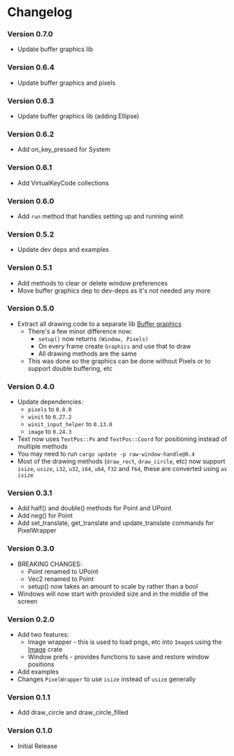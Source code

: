 # Changelog

### Version 0.7.0
- Update buffer graphics lib

### Version 0.6.4
- Update buffer graphics and pixels

### Version 0.6.3
- Update buffer graphics lib (adding Ellipse)

### Version 0.6.2 
- Add on_key_pressed for System

### Version 0.6.1
- Add VirtualKeyCode collections

### Version 0.6.0
- Add `run` method that handles setting up and running winit

### Version 0.5.2 
- Update dev deps and examples

### Version 0.5.1
- Add methods to clear or delete window preferences
- Move buffer graphics dep to dev-deps as it's not needed any more

### Version 0.5.0
- Extract all drawing code to a separate lib [Buffer graphics](https://github.com/raybritton/buffer-graphics-lib)
  - There's a few minor difference now:
    - `setup()` now returns `(Window, Pixels)`
    - On every frame create `Graphics` and use that to draw
    - All drawing methods are the same
  - This was done so the graphics can be done without Pixels or to support double buffering, etc

### Version 0.4.0
- Update dependencies:
  - `pixels` to `0.8.0`
  - `winit` to `0.27.2`
  - `winit_input_helper` to `0.13.0`
  - `image` to `0.24.3`
- Text now uses `TextPos::Px` and `TextPos::Coord` for positioning instead of multiple methods
- You may need to run `cargo update -p raw-window-handle@0.4`
- Most of the drawing methods (`draw_rect`, `draw_circle`, etc) now support `isize`, `usize`, `i32`, `u32`, `i64`, `u64`, `f32` and `f64`, these are converted using `as isize`

### Version 0.3.1

- Add half() and double() methods for Point and UPoint
- Add neg() for Point
- Add set_translate, get_translate and update_translate commands for PixelWrapper

### Version 0.3.0

- BREAKING CHANGES:
  - Point renamed to UPoint
  - Vec2 renamed to Point
  - setup() now takes an amount to scale by rather than a bool
- Windows will now start with provided size and in the middle of the screen

### Version 0.2.0

- Add two features:
    - Image wrapper - this is used to load pngs, etc into `Image`s using the [Image](https://github.com/image-rs/image) crate
    - Window prefs - provides functions to save and restore window positions
- Add examples
- Changes `PixelWrapper` to use `isize` instead of `usize` generally

### Version 0.1.1

- Add draw_circle and draw_circle_filled

### Version 0.1.0

- Initial Release